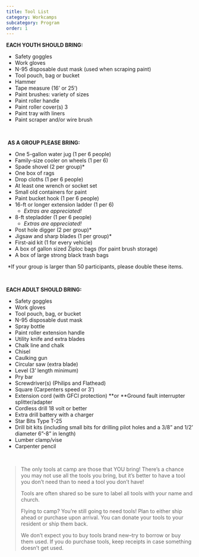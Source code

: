 ```yaml
---
title: Tool List
category: Workcamps
subcategory: Program
order: 1
---
```


**EACH YOUTH SHOULD BRING:**&nbsp;

* Safety goggles&nbsp;
* Work gloves&nbsp;
* N-95 disposable dust mask (used when scraping paint)&nbsp;
* Tool pouch, bag or bucket&nbsp;
* Hammer&nbsp;
* Tape measure (16’ or 25’)&nbsp;
* Paint brushes: variety of sizes&nbsp;
* Paint roller handle&nbsp;
* Paint roller cover(s) 3&nbsp;
* Paint tray with liners&nbsp;
* Paint scraper and/or wire brush&nbsp;

&nbsp;

&nbsp;**AS A GROUP PLEASE BRING:&nbsp;**

* One 5-gallon water jug (1 per 6 people)&nbsp;
* Family-size cooler on wheels (1 per 6)&nbsp;
* Spade shovel (2 per group)\*&nbsp;
* One box of rags&nbsp;
* Drop cloths (1 per 6 people)&nbsp;
* At least one wrench or socket set&nbsp;
* Small old containers for paint&nbsp;
* Paint bucket hook (1 per 6 people)&nbsp;
* 16-ft or longer extension ladder (1 per 6)&nbsp;
  * *Extras are appreciated\!&nbsp;*
* 8-ft stepladder (1 per 6 people)&nbsp;
  * *Extras are appreciated\!&nbsp;*
* Post hole digger (2 per group)\*&nbsp;
* Jigsaw and sharp blades (1 per group)\*&nbsp;
* First-aid kit (1 for every vehicle)&nbsp;
* A box of gallon sized Ziploc bags (for paint brush storage)&nbsp;
* A box of large strong black trash bags&nbsp;

&nbsp;\*If your group is larger than 50 participants, please double these items.&nbsp;

&nbsp;

**EACH ADULT SHOULD BRING:&nbsp;**

* Safety goggles&nbsp;
* Work gloves&nbsp;
* Tool pouch, bag, or bucket&nbsp;
* N-95 disposable dust mask&nbsp;
* Spray bottle&nbsp;
* Paint roller extension handle&nbsp;
* Utility knife and extra blades&nbsp;
* Chalk line and chalk&nbsp;
* Chisel&nbsp;
* Caulking gun&nbsp;
* Circular saw (extra blade)&nbsp;
* Level (3’ length minimum)&nbsp;
* Pry bar&nbsp;
* Screwdriver(s) (Philips and Flathead)&nbsp;
* Square (Carpenters speed or 3’)&nbsp;
* Extension cord (with GFCI protection) **or&nbsp;**Ground fault interrupter splitter/adapter&nbsp;
* Cordless drill 18 volt or better&nbsp;
* Extra drill battery with a charger&nbsp;
* Star Bits Type T-25&nbsp;
* Drill bit kits (including small bits for drilling pilot holes and a 3/8” and 1/2’ diameter 6”-8” in length)&nbsp;
* Lumber clamp/vise&nbsp;
* Carpenter pencil&nbsp;

&nbsp;

> The only tools at camp are those that YOU bring\! There’s a chance you may not use all the tools you bring, but it’s better to have a tool you don’t need than to need a tool you don’t have\!&nbsp;
>
>
> Tools are often shared so be sure to label all tools with your name and church.&nbsp;
>
>
> Flying to camp? You’re still going to need tools\! Plan to either ship ahead or purchase upon arrival. You can donate your tools to your resident or ship them back.&nbsp;
>
>
> We don’t expect you to buy tools brand new–try to borrow or buy them used. If you do purchase tools, keep receipts in case something doesn’t get used.&nbsp;
